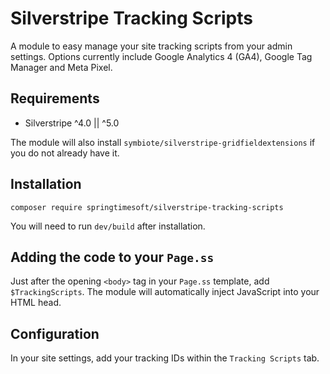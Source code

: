 # Silverstripe Tracking Scripts

A module to easy manage your site tracking scripts from your admin settings.
Options currently include Google Analytics 4 (GA4), Google Tag Manager and Meta Pixel.


## Requirements

- Silverstripe ^4.0 || ^5.0

The module will also install `symbiote/silverstripe-gridfieldextensions` if you do not already have it.


## Installation

```shell
composer require springtimesoft/silverstripe-tracking-scripts
```
You will need to run `dev/build` after installation.


## Adding the code to your `Page.ss`

Just after the opening `<body>` tag in your `Page.ss` template, add `$TrackingScripts`.
The module will automatically inject JavaScript into your HTML head.


## Configuration

In your site settings, add your tracking IDs within the `Tracking Scripts` tab.
